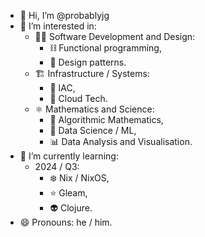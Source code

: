 - 👋 Hi, I’m @probablyjg
- 👀 I’m interested in:
  - 🧑‍💻 Software Development and Design:
    - ⛓️ Functional programming,
    - 🎨 Design patterns.
  - 🏗️ Infrastructure / Systems:
    - 🧱 IAC,
    - 💭 Cloud Tech.
  - ⚛️ Mathematics and Science:
    - 🔢 Algorithmic Mathematics,
    - 🤖 Data Science / ML,
    - 📊 Data Analysis and Visualisation.
- 🌱 I’m currently learning:
  - 2024 / Q3:
    - ❄️ Nix / NixOS,
    - ⭐ Gleam,
    - 👽 Clojure.
- 😄 Pronouns: he / him.

<!---
probablyjg/probablyjg is a ✨ special ✨ repository because its `README.md` (this file) appears on your GitHub profile.
You can click the Preview link to take a look at your changes.
--->
